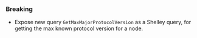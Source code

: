 <!--
A new scriv changelog fragment.

Uncomment the section that is right (remove the HTML comment wrapper).
-->

<!--
### Patch

- A bullet item for the Patch category.

-->
<!--
### Non-Breaking

- A bullet item for the Non-Breaking category.

-->

### Breaking

- Expose new query `GetMaxMajorProtocolVersion` as a Shelley query, for getting
  the max known protocol version for a node.
